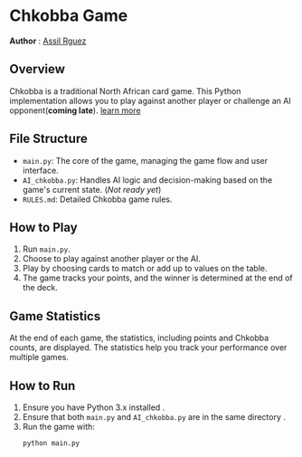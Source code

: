# Chkobba Game

**Author** : [Assil Rguez](https://assilrguez.github.io)

## Overview
Chkobba is a traditional North African card game. This Python implementation allows you to play against another player or challenge an AI opponent(**coming late**).
[learn more](./RULES.md)

## File Structure
- `main.py`: The core of the game, managing the game flow and user interface.
- `AI_chkobba.py`: Handles AI logic and decision-making based on the game's current state. (*Not ready yet*)
- `RULES.md`: Detailed Chkobba game rules.

## How to Play
1. Run `main.py`.
2. Choose to play against another player or the AI.
3. Play by choosing cards to match or add up to values on the table.
4. The game tracks your points, and the winner is determined at the end of the deck.

## Game Statistics
At the end of each game, the statistics, including points and Chkobba counts, are displayed. The statistics help you track your performance over multiple games.

## How to Run
1. Ensure you have Python 3.x installed .
2. Ensure that both `main.py` and `AI_chkobba.py` are in the same directory .
3. Run the game with:
   ```bash
   python main.py
